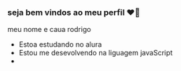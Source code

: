 ###  seja bem vindos ao meu perfil ❤️‍🔥

meu nome e caua rodrigo

- Estoa estudando no alura
- Estou me desevolvendo na liguagem javaScript
- 
